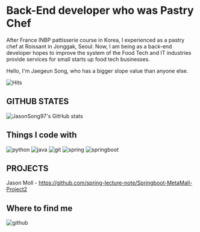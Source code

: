 # Back-End developer who was Pastry Chef
After France INBP pattisserie course in Korea, I experienced as a pastry chef at Roissant in Jonggak, Seoul.
Now, I am being as a back-end developer hopes to improve the system of the Food Tech and IT industries provide services for small starts up food tech businesses.

Hello, I'm Jaegeun Song, who has a bigger slope value than anyone else.

![Hits](https://hits.seeyoufarm.com/api/count/incr/badge.svg?url=https%3A%2F%2Fgithub.com%2FJasonSong97&count_bg=%234B6CBF&title_bg=%23555555&icon=&icon_color=%23E7E7E7&title=hits&edge_flat=false)

## GITHUB STATES 
![JasonSong97's GitHub stats](https://github-readme-stats.vercel.app/api?username=JasonSong97)

## Things I code with
![python](https://img.shields.io/badge/Python-FFD43B?style=for-the-badge&logo=python&logoColor=blue) ![java](https://img.shields.io/badge/java-007396?style=for-the-badge&logo=java&logoColor=white) ![git](https://img.shields.io/badge/git-F05032?style=for-the-badge&logo=git&logoColor=white) ![spring](https://img.shields.io/badge/spring-6DB33F?style=for-the-badge&logo=spring&logoColor=white) ![springboot](https://img.shields.io/badge/springboot-6DB33F?style=for-the-badge&logo=springboot&logoColor=white)

## PROJECTS

Jason Moll - https://github.com/spring-lecture-note/Springboot-MetaMall-Project2


## Where to find me
![github](https://img.shields.io/badge/GitHub-100000?style=for-the-badge&logo=github&logoColor=white)
